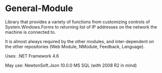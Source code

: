# General-Module

Library that provides a variety of functions from customizing controls of System.Windows.Forms to returning list of IP addresses on the network the machine is connected to.

It is almost always required by the other modules, and inter-dependent on the other repositories (Web Module, NModule, Feedback, Language).

Uses:
.NET Framework 4.6

May use:
NewtonSoft.Json 10.0.0
MS SQL (with 2008 R2 in mind)

